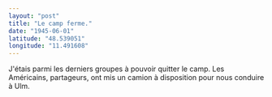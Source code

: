 ```yaml
---
layout: "post"
title: "Le camp ferme."
date: "1945-06-01"
latitude: "48.539051"
longitude: "11.491608"
---
```


J'étais parmi les derniers groupes à pouvoir quitter le camp. Les Américains, partageurs, ont mis un camion à disposition pour nous conduire à Ulm.


<div class="histoire"></div>

<div class="commentaire"></div>